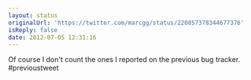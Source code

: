 ```yaml
---
layout: status
originalUrl: 'https://twitter.com/marcgg/status/220857378344677376'
isReply: false
date: 2012-07-05 12:31:16
---
```


Of course I don't count the ones I reported on the previous bug tracker. #previoustweet
